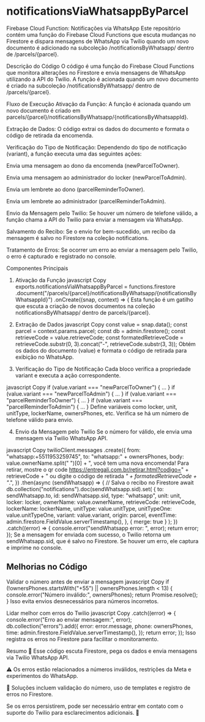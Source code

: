 <h1> notificationsViaWhatsappByParcel </h1>
Firebase Cloud Function: Notificações via WhatsApp
Este repositório contém uma função do Firebase Cloud Functions que escuta mudanças no Firestore e dispara mensagens de WhatsApp via Twilio quando um novo documento é adicionado na subcoleção /notificationsByWhatsapp/ dentro de /parcels/{parcel}.

Descrição do Código
O código é uma função do Firebase Cloud Functions que monitora alterações no Firestore e envia mensagens de WhatsApp utilizando a API do Twilio. A função é acionada quando um novo documento é criado na subcoleção /notificationsByWhatsapp/ dentro de /parcels/{parcel}.

Fluxo de Execução
Ativação da Função: A função é acionada quando um novo documento é criado em parcels/{parcel}/notificationsByWhatsapp/{notificationsByWhatsappId}.

Extração de Dados: O código extrai os dados do documento e formata o código de retirada da encomenda.

Verificação do Tipo de Notificação: Dependendo do tipo de notificação (variant), a função executa uma das seguintes ações:

Envia uma mensagem ao dono da encomenda (newParcelToOwner).

Envia uma mensagem ao administrador do locker (newParcelToAdmin).

Envia um lembrete ao dono (parcelReminderToOwner).

Envia um lembrete ao administrador (parcelReminderToAdmin).

Envio da Mensagem pelo Twilio: Se houver um número de telefone válido, a função chama a API do Twilio para enviar a mensagem via WhatsApp.

Salvamento do Recibo: Se o envio for bem-sucedido, um recibo da mensagem é salvo no Firestore na coleção notifications.

Tratamento de Erros: Se ocorrer um erro ao enviar a mensagem pelo Twilio, o erro é capturado e registrado no console.

Componentes Principais
1. Ativação da Função
javascript
Copy
exports.notificationsViaWhatsappByParcel = functions.firestore
  .document("/parcels/{parcel}/notificationsByWhatsapp/{notificationsByWhatsappId}")
  .onCreate((snap, context) => {
Esta função é um gatilho que escuta a criação de novos documentos na coleção notificationsByWhatsapp/ dentro de parcels/{parcel}.

2. Extração de Dados
javascript
Copy
const value = snap.data();
const parcel = context.params.parcel;
const db = admin.firestore();
const retrieveCode = value.retrieveCode;
const formatedRetrieveCode = retrieveCode.substr(0, 3).concat("-", retrieveCode.substr(3, 3));
Obtém os dados do documento (value) e formata o código de retirada para exibição no WhatsApp.

3. Verificação do Tipo de Notificação
Cada bloco verifica a propriedade variant e executa a ação correspondente.

javascript
Copy
if (value.variant === "newParcelToOwner") { ... }
if (value.variant === "newParcelToAdmin") { ... }
if (value.variant === "parcelReminderToOwner") { ... }
if (value.variant === "parcelReminderToAdmin") { ... }
Define variáveis como locker, unit, unitType, lockerName, ownersPhones, etc. Verifica se há um número de telefone válido para envio.

4. Envio da Mensagem pelo Twilio
Se o número for válido, ele envia uma mensagem via Twilio WhatsApp API.

javascript
Copy
twilioClient.messages
  .create({
    from: "whatsapp:+5511953259745",
    to: "whatsapp:" + ownersPhones,
    body:
      value.ownerName.split(" ")[0] +
      ", você tem uma nova encomenda! Para retirar, mostre o qr code https://entregali.com.br/retirar.html?codigo=" +
      retrieveCode +
      " ou digite o código de retirada *" +
      formatedRetrieveCode +
      "*.",
  })
  .then(async (sendWhatsapp) => {
    // Salva o recibo no Firestore
    await db.collection("notifications").doc(sendWhatsapp.sid).set(
      {
        to: sendWhatsapp.to,
        id: sendWhatsapp.sid,
        type: "whatsapp",
        unit: unit,
        locker: locker,
        ownerName: value.ownerName,
        retrieveCode: retrieveCode,
        lockerName: lockerName,
        unitType: value.unitType,
        unitTypeOne: value.unitTypeOne,
        variant: value.variant,
        origin: parcel,
        eventTime: admin.firestore.FieldValue.serverTimestamp(),
      },
      { merge: true }
    );
  })
  .catch((error) => {
    console.error("sendWhatsapp error: ", error);
    return error;
  });
Se a mensagem for enviada com sucesso, o Twilio retorna um sendWhatsapp.sid, que é salvo no Firestore. Se houver um erro, ele captura e imprime no console.

<h2> Melhorias no Código</h2> 
Validar o número antes de enviar a mensagem
javascript
Copy
if (!ownersPhones.startsWith("+55") || ownersPhones.length < 13) {
    console.error("Número inválido:", ownersPhones);
    return Promise.resolve();
}
Isso evita envios desnecessários para números incorretos.

Lidar melhor com erros do Twilio
javascript
Copy
.catch((error) => {
    console.error("Erro ao enviar mensagem:", error);
    db.collection("errors").add({
        error: error.message,
        phone: ownersPhones,
        time: admin.firestore.FieldValue.serverTimestamp(),
    });
    return error;
});
Isso registra os erros no Firestore para facilitar o monitoramento.

Resumo
📌 Esse código escuta Firestore, pega os dados e envia mensagens via Twilio WhatsApp API.

⚠️ Os erros estão relacionados a números inválidos, restrições da Meta e experimentos do WhatsApp.

🚀 Soluções incluem validação do número, uso de templates e registro de erros no Firestore.

Se os erros persistirem, pode ser necessário entrar em contato com o suporte do Twilio para esclarecimentos adicionais. 🚀

